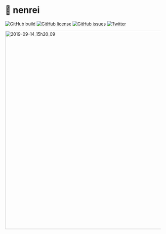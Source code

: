 # :beers: nenrei

![GitHub build](https://img.shields.io/badge/build-passing-brightgreen?style=flat&logo=appveyor)
[![GitHub license](https://img.shields.io/github/license/sprout2000/nenrei)](https://github.com/sprout2000/nenrei/blob/master/LICENSE.txt)
[![GitHub issues](https://img.shields.io/github/issues/sprout2000/nenrei)](https://github.com/sprout2000/nenrei/issues)
[![Twitter](https://img.shields.io/twitter/url/https/github.com/sprout2000/nenrei?style=social)](https://twitter.com/intent/tweet?text=Wow:&url=https%3A%2F%2Fgithub.com%2Fsprout2000%2Fnenrei)

<img width="640" alt="2019-09-14_15h20_09" src="https://user-images.githubusercontent.com/52094761/64904317-31aff680-d703-11e9-9006-15087ef564a8.png">
